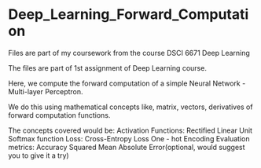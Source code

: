 # Deep_Learning_Forward_Computation
Files are part of my coursework from the course DSCI 6671 Deep Learning

The files are part of 1st assignment of Deep Learning course.

Here, we compute the forward computation of a simple Neural Network - Multi-layer Perceptron.

We do this using mathematical concepts like, matrix, vectors, derivatives of forward computation functions.

The concepts covered would be:
  Activation Functions:
      Rectified Linear Unit
      Softmax function
  Loss:
    Cross-Entropy Loss
  One - hot Encoding
  Evaluation metrics:
    Accuracy
    Squared Mean Absolute Error(optional, would suggest you to give it a try)
